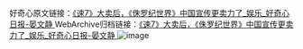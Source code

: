 好奇心原文链接：[《速7》大卖后，《侏罗纪世界》中国宣传更卖力了_娱乐_好奇心日报-晏文静 ](https://www.qdaily.com/articles/10086.html)
WebArchive归档链接：[《速7》大卖后，《侏罗纪世界》中国宣传更卖力了_娱乐_好奇心日报-晏文静 ](http://web.archive.org/web/20190623155601/https://www.qdaily.com/articles/10086.html)
![image](http://ww3.sinaimg.cn/large/007d5XDply1g3vv0frr2tj30u02xab29)